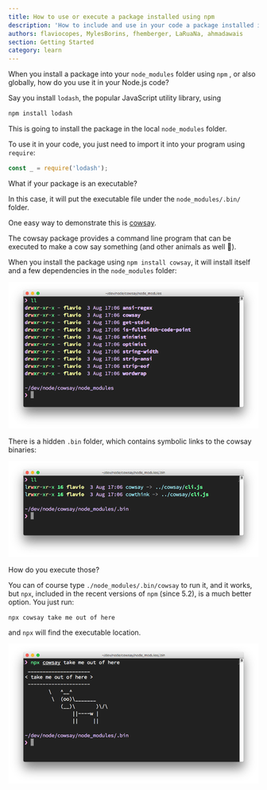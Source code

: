 ```yaml
---
title: How to use or execute a package installed using npm
description: 'How to include and use in your code a package installed in your node_modules folder'
authors: flaviocopes, MylesBorins, fhemberger, LaRuaNa, ahmadawais
section: Getting Started
category: learn
---
```


When you install a package into your `node_modules` folder using `npm` , or also globally, how do you use it in your Node.js code?

Say you install `lodash`, the popular JavaScript utility library, using

```bash
npm install lodash
```

This is going to install the package in the local `node_modules` folder.

To use it in your code, you just need to import it into your program using `require`:

```js
const _ = require('lodash');
```

What if your package is an executable?

In this case, it will put the executable file under the `node_modules/.bin/` folder.

One easy way to demonstrate this is [cowsay](https://www.npmjs.com/package/cowsay).

The cowsay package provides a command line program that can be executed to make a cow say something (and other animals as well 🦊).

When you install the package using `npm install cowsay`, it will install itself and a few dependencies in the `node_modules` folder:

![The node_modules folder content](node_modules-content.png)

There is a hidden `.bin` folder, which contains symbolic links to the cowsay binaries:

![The binary files](binary-files.png)

How do you execute those?

You can of course type `./node_modules/.bin/cowsay` to run it, and it works, but `npx`, included in the recent versions of `npm` (since 5.2), is a much better option. You just run:

```bash
npx cowsay take me out of here
```

and `npx` will find the executable location.

![Cow says something](cow-say.png)
